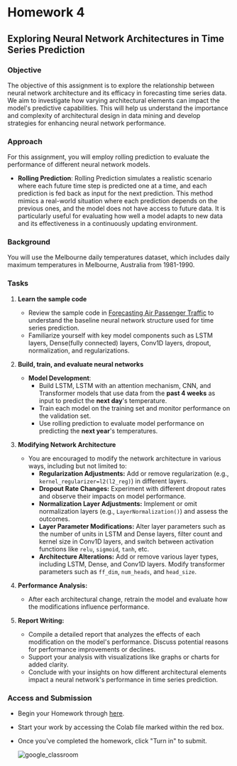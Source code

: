# Homework 4

## Exploring Neural Network Architectures in Time Series Prediction

### Objective

The objective of this assignment is to explore the relationship between neural network architecture and its efficacy in forecasting time series data. We aim to investigate how varying architectural elements can impact the model's predictive capabilities. This will help us understand the importance and complexity of architectural design in data mining and develop strategies for enhancing neural network performance.

### Approach

For this assignment, you will employ rolling prediction to evaluate the performance of different neural network models.

- **Rolling Prediction**: Rolling Prediction simulates a realistic scenario where each future time step is predicted one at a time, and each prediction is fed back as input for the next prediction. This method mimics a real-world situation where each prediction depends on the previous ones, and the model does not have access to future data. It is particularly useful for evaluating how well a model adapts to new data and its effectiveness in a continuously updating environment.

### Background

You will use the Melbourne daily temperatures dataset, which includes daily maximum temperatures in Melbourne, Australia from 1981-1990.

### Tasks

1. **Learn the sample code**

   - Review the sample code in [Forecasting Air Passenger Traffic](../samples/air_passenger_forecast.ipynb) to understand the baseline neural network structure used for time series prediction.
   - Familiarize yourself with key model components such as LSTM layers, Dense(fully connected) layers, Conv1D layers, dropout, normalization, and regularizations.

2. **Build, train, and evaluate neural networks**

   - **Model Development**:
     - Build LSTM, LSTM with an attention mechanism, CNN, and Transformer models that use data from the **past 4 weeks** as input to predict the **next day**'s temperature.
     - Train each model on the training set and monitor performance on the validation set.
     - Use rolling prediction to evaluate model performance on predicting the **next year**'s temperatures.

3. **Modifying Network Architecture**

   - You are encouraged to modify the network architecture in various ways, including but not limited to:
     - **Regularization Adjustments:** Add or remove regularization (e.g., `kernel_regularizer=l2(l2_reg)`) in different layers.
     - **Dropout Rate Changes:** Experiment with different dropout rates and observe their impacts on model performance.
     - **Normalization Layer Adjustments:** Implement or omit normalization layers (e.g., `LayerNormalization()`) and assess the outcomes.
     - **Layer Parameter Modifications:** Alter layer parameters such as the number of units in LSTM and Dense layers, filter count and kernel size in Conv1D layers, and switch between activation functions like `relu`, `sigmoid`, `tanh`, etc.
     - **Architecture Alterations:** Add or remove various layer types, including LSTM, Dense, and Conv1D layers. Modify transformer parameters such as `ff_dim`, `num_heads`, and `head_size`.

4. **Performance Analysis:**

   - After each architectural change, retrain the model and evaluate how the modifications influence performance.

5. **Report Writing:**
   - Compile a detailed report that analyzes the effects of each modification on the model's performance. Discuss potential reasons for performance improvements or declines.
   - Support your analysis with visualizations like graphs or charts for added clarity.
   - Conclude with your insights on how different architectural elements impact a neural network's performance in time series prediction.

### Access and Submission

- Begin your Homework through [here](https://classroom.google.com/c/NzE5MTI5NTc0NDI0/a/NzE1OTAwOTk1MDY1/details).
- Start your work by accessing the Colab file marked within the red box.
- Once you've completed the homework, click "Turn in" to submit.

  ![google_classroom](../assets/img/google_assignment.jpg)

